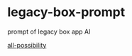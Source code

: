 # legacy-box-prompt
prompt of legacy box app AI

[all-possibility](https://github.com/mithyer/legacy-box-prompt/tree/prompt/all-possibility)

